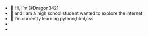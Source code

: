 - 👋 Hi, I’m @Dragon3421
- 👀 and i am a high school student wanted to explore the internet 
- 🌱 I’m currently learning python,html,css 
- 
-

<!---
Dragon3421/Dragon3421 is a ✨ special ✨ repository because its `README.md` (this file) appears on your GitHub profile.
You can click the Preview link to take a look at your changes.
--->
